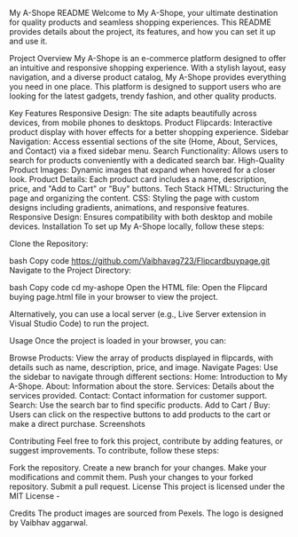 My A-Shope README
Welcome to My A-Shope, your ultimate destination for quality products and seamless shopping experiences. 
This README provides details about the project, its features, and how you can set it up and use it.

Project Overview
My A-Shope is an e-commerce platform designed to offer an intuitive and responsive shopping experience. 
With a stylish layout, easy navigation, and a diverse product catalog, My A-Shope provides everything you need in one place. 
This platform is designed to support users who are looking for the latest gadgets, trendy fashion, and other quality products.

Key Features
Responsive Design: The site adapts beautifully across devices, from mobile phones to desktops.
Product Flipcards: Interactive product display with hover effects for a better shopping experience.
Sidebar Navigation: Access essential sections of the site (Home, About, Services, and Contact) via a fixed sidebar menu.
Search Functionality: Allows users to search for products conveniently with a dedicated search bar.
High-Quality Product Images: Dynamic images that expand when hovered for a closer look.
Product Details: Each product card includes a name, description, price, and "Add to Cart" or "Buy" buttons.
Tech Stack
HTML: Structuring the page and organizing the content.
CSS: Styling the page with custom designs including gradients, animations, and responsive features.
Responsive Design: Ensures compatibility with both desktop and mobile devices.
Installation
To set up My A-Shope locally, follow these steps:

Clone the Repository:

bash
Copy code
https://github.com/Vaibhavag723/Flipcardbuypage.git
Navigate to the Project Directory:

bash
Copy code
cd my-ashope
Open the HTML file: Open the Flipcard buying page.html file in your browser to view the project.

Alternatively, you can use a local server (e.g., Live Server extension in Visual Studio Code) to run the project.

Usage
Once the project is loaded in your browser, you can:

Browse Products: View the array of products displayed in flipcards, with details such as name, description, price, and image.
Navigate Pages: Use the sidebar to navigate through different sections:
Home: Introduction to My A-Shope.
About: Information about the store.
Services: Details about the services provided.
Contact: Contact information for customer support.
Search: Use the search bar to find specific products.
Add to Cart / Buy: Users can click on the respective buttons to add products to the cart or make a direct purchase.
Screenshots

Contributing
Feel free to fork this project, contribute by adding features, or suggest improvements. To contribute, follow these steps:

Fork the repository.
Create a new branch for your changes.
Make your modifications and commit them.
Push your changes to your forked repository.
Submit a pull request.
License
This project is licensed under the MIT License -

Credits
The product images are sourced from Pexels.
The logo is designed by Vaibhav aggarwal.
